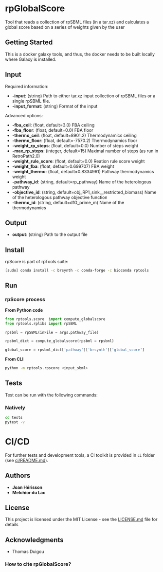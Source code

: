 # rpGlobalScore

Tool that reads a collection of rpSBML files (in a tar.xz) and calculates a global score based on a series of weights given by the user

## Getting Started

This is a docker galaxy tools, and thus, the docker needs to be built locally where Galaxy is installed. 

## Input

Required information:
* **-input**: (string) Path to either tar.xz input collection of rpSBML files or a single rpSBML file.
* **-input_format**: (string) Format of the input

Advanced options:
* **-fba_ceil**: (float, default=3.0) FBA ceiling
* **-fba_floor**: (float, default=0.0) FBA floor
* **-thermo_ceil**: (float, default=8901.2) Thermodynamics ceiling
* **-thermo_floor**: (float, default=-7570.2) Thermodynamics floor
* **-weight_rp_steps**: (float, default=0.0) Number of steps weight
* **-max_rp_steps**: (integer, default=15) Maximal number of steps (as run in RetroPath2.0)
* **-weight_rule_score**: (float, default=0.0) Reation rule score weight
* **-weight_fba**: (float, default=0.699707) FBA weight
* **-weight_thermo**: (float, default=0.8334961) Pathway thermodynamics weight
* **-pathway_id**: (string, default=rp_pathway) Name of the heterologous pathway
* **-objective_id**: (string, default=obj_RP1_sink__restricted_biomass) Name of the heterologous pathway objective function
* **-thermo_id**: (string, default=dfG_prime_m) Name of the thermodynamics

## Output

* **output**: (string) Path to the output file

## Install
rpScore is part of rpTools suite:
```sh
[sudo] conda install -c brsynth -c conda-forge -c bioconda rptools
```

## Run

### rpScore process
**From Python code**
```python
from rptools.score  import compute_globalscore
from rptools.rplibs import rpSBML

rpsbml = rpSBML(inFile = args.pathway_file)

rpsbml_dict = compute_globalscore(rpsbml = rpsbml)

global_score = rpsbml_dict['pathway']['brsynth']['global_score']
```
**From CLI**
```sh
python -m rptools.rpscore <input_sbml>
```

## Tests
Test can be run with the following commands:

### Natively
```bash
cd tests
pytest -v
```

# CI/CD
For further tests and development tools, a CI toolkit is provided in `ci` folder (see [ci/README.md](ci/README.md)).

## Authors

* **Joan Hérisson**
* **Melchior du Lac**

## License

This project is licensed under the MIT License - see the [LICENSE.md](LICENSE.md) file for details

## Acknowledgments

* Thomas Duigou

### How to cite rpGlobalScore?